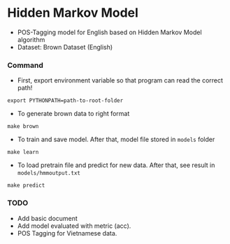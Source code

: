 # Hidden Markov Model

- POS-Tagging model for English based on Hidden Markov Model algorithm
- Dataset: Brown Dataset (English)

### Command

- First, export environment variable so that program can read the correct path!

```
export PYTHONPATH=path-to-root-folder
```

- To generate brown data to right format

```
make brown
```

- To train and save model. After that, model file stored in `models` folder

```
make learn
```

- To load pretrain file and predict for new data. After that, see result in `models/hmmoutput.txt`

```
make predict
```

### TODO

- Add basic document
- Add model evaluated with metric (acc).
- POS Tagging for Vietnamese data.